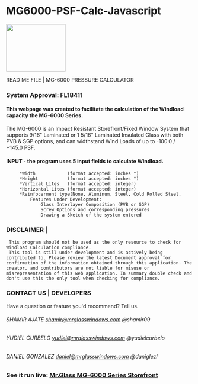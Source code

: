 # MG6000-PSF-Calc-Javascript
<div style="display: block; text-align="center";> <img src="http://shamirajate.com/mg6000/assets/MrGlassManufacturing.png" width="160" height="128"></div>

 READ ME FILE  |  MG-6000 PRESSURE CALCULATOR

### System Approval: FL18411

#### This webpage was created to facilitate the calculation of the Windload capacity the MG-6000 Series. 
The MG-6000 is an Impact Resistant Storefront/Fixed Window System that supports 9/16" Laminated or 1 5/16" Laminated Insulated
Glass with both PVB & SGP options, and can widthstand Wind Loads of up to -100.0 / +145.0 PSF.

#### INPUT - the program uses 5 input fields to calculate Windload.
		 *Width            (format accepted: inches ")
		 *Height           (format accepted: inches ")
		 *Vertical Lites   (format accepted: integer)
		 *Horizontal Lites (format accepted: integer)
		 *Reinfocerment type(None, Aluminum, Steel, Cold Rolled Steel.
			 Features Under Development:
				 Glass Interlayer Composition (PVB or SGP)
				 Screw Options and corresponding pressures
				 Drawing a Sketch of the system entered

### DISCLAIMER    |

	 This program should not be used as the only resource to check for Windload Calculation compliance.
	 This tool is still under development and is actively being contributed to. Please review the latest Document approval for confirmation of the information obtained through this application. The creator, and contributors are not liable for misuse or misrepresentation of this web application. In summary double check and don't use this the only tool when checking for compliance. 

### CONTACT US    |     DEVELOPERS
Have a question or feature you'd recommend? Tell us.
###### SHAMIR AJATE     shamir@mrglasswindows.com @shamir09
###### YUDIEL CURBELO   yudiel@mrglasswindows.com @yudielcurbelo
###### DANIEL GONZALEZ  daniel@mrglasswindows.com @daniglezl
	
### See it run live:         [Mr.Glass MG-6000 Series Storefront](http://www.shamirajate.com/mg6000/index.html)
